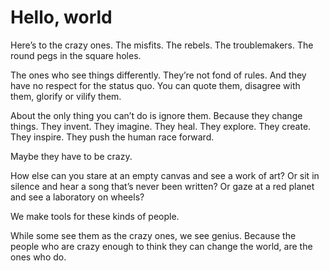 # Hello, world

Here’s to the crazy ones. The misfits. The rebels. The troublemakers. The round pegs in the square holes.

The ones who see things differently. They’re not fond of rules. And they have no respect for the status quo. You can quote them, disagree with them, glorify or vilify them.

About the only thing you can’t do is ignore them. Because they change things. They invent. They imagine. They heal. They explore. They create. They inspire. They push the human race forward.

Maybe they have to be crazy.

How else can you stare at an empty canvas and see a work of art? Or sit in silence and hear a song that’s never been written? Or gaze at a red planet and see a laboratory on wheels?

We make tools for these kinds of people.

While some see them as the crazy ones, we see genius. Because the people who are crazy enough to think they can change the world, are the ones who do.
